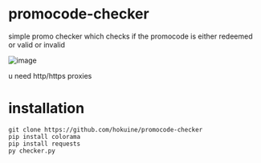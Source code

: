 # promocode-checker
simple promo checker which checks if the promocode is either redeemed or valid or invalid

![image](https://user-images.githubusercontent.com/108589518/191263518-116bb1df-e57a-4bfd-84c6-5f4866df49d6.png)

u need http/https proxies

# installation
```
git clone https://github.com/hokuine/promocode-checker
pip install colorama
pip install requests
py checker.py
```



